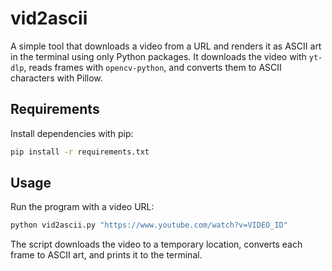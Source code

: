 # vid2ascii

A simple tool that downloads a video from a URL and renders it as ASCII art in the terminal using only Python packages. It downloads the video with `yt-dlp`, reads frames with `opencv-python`, and converts them to ASCII characters with Pillow.

## Requirements

Install dependencies with pip:

```bash
pip install -r requirements.txt
```

## Usage

Run the program with a video URL:

```bash
python vid2ascii.py "https://www.youtube.com/watch?v=VIDEO_ID"
```

The script downloads the video to a temporary location, converts each frame to ASCII art, and prints it to the terminal.
